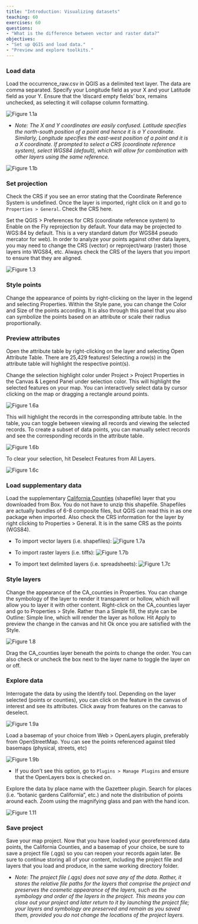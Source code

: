 ```yaml
---
title: "Introduction: Visualizing datasets"
teaching: 60
exercises: 60
questions:
- "What is the difference between vector and raster data?"
objectives:
- "Set up QGIS and load data."
- "Preview and explore toolkits."
---
```

### Load data
Load the occurrence_raw.csv in QGIS as a delimited text layer. 
The data are comma separated. Specify your Longitude field as your X and your Latitude field as your Y. Ensure that the ‘discard empty fields’ box, remains unchecked, as selecting it will collapse column formatting.

![Figure 1.1a](/fig/1.1a.png?raw=true?raw=true)

* <i>Note: The X and Y coordinates are easily confused. Latitude specifies the north-south position of a point and hence it is a Y coordinate. Similarly, Longitude specifies the east-west position of a point and it is a X coordinate. If prompted to select a CRS (coordinate reference system), select WGS84 (default), which will allow for combination with other layers using the same reference.</i>

![Figure 1.1b](/fig/1.1b.png?raw=true)

### Set projection
Check the CRS if you see an error stating that the Coordinate Reference System is undefined. Once the layer is imported, right click on it and go to `Properties > General`. Check the CRS here. 

Set the QGIS > Preferences for CRS (coordinate reference system) to Enable on the Fly reprojection by default. Your data may be projected to WGS:84 by default. This is a very standard datum (for WGS84 pseudo mercator for web). In order to analyze your points against other data layers, you may need to change the CRS (vector) or reproject/warp (raster) those layers into WGS84, etc. Always check the CRS of the layers that you import to ensure that they are aligned.

![Figure 1.3](/fig/1.3.png?raw=true)

### Style points
Change the appearance of points by right-clicking on the layer in the legend and selecting Properties. Within the Style pane, you can change the Color and Size of the points according. It is also through this panel that you also can symbolize the points based on an attribute or scale their radius proportionally.

### Preview attributes
Open the attribute table by right-clicking on the layer and selecting Open Attribute Table. There are 25,429 features! Selecting a row(s) in the attribute table will highlight the respective point(s).

Change the selection highlight color under Project > Project Properties in the Canvas & Legend Panel under selection color. This will highlight the selected features on your map. You can interactively select data by cursor clicking on the map or dragging a rectangle around points.

![Figure 1.6a](/fig/1.6a.png?raw=true)

This will highlight the records in the corresponding attribute table. In the table, you can toggle between viewing all records and viewing the selected records. To create a subset of data points, you can manually select records and see the corresponding records in the attribute table. 

![Figure 1.6b](/fig/1.6b.png?raw=true)

To clear your selection, hit Deselect Features from All Layers.

![Figure 1.6c](/fig/1.6c.png?raw=true)

### Load supplementary data
Load the supplementary [California Counties](http://www.arcgis.com/home/item.html?id=2f227372477d4cddadc0cd0b002ec657) (shapefile) layer that you downloaded from Box. You do not have to unzip this shapefile. Shapefiles are actually bundles of 6-8 composite files, but QGIS can read this in as one package when imported. Also check the CRS information for the layer by right clicking to Properties > General. It is in the same CRS as the points (WGS84).

* To import vector layers (i.e. shapefiles): 
![Figure 1.7a](/fig/1.7a.png?raw=true)

* To import raster layers (i.e. tiffs):
![Figure 1.7b](/fig/1.7b.png?raw=true)

* To import text delimited layers (i.e. spreadsheets):
![Figure 1.7c](/fig/1.7c.png?raw=true)

### Style layers
Change the appearance of the CA_counties in Properties. You can change the symbology of the layer to render it transparent or hollow, which will allow you to layer it with other content. Right-click on the CA_counties layer and go to Properties > Style. Rather than a Simple fill, the style can be Outline: Simple line, which will render the layer as hollow. Hit Apply to preview the change in the canvas and hit Ok once you are satisfied with the Style.

![Figure 1.8](/fig/1.8.png?raw=true)

Drag the CA_counties layer beneath the points to change the order. You can also check or uncheck the box next to the layer name to toggle the layer on or off. 

### Explore data
Interrogate the data by using the Identify tool. Depending on the layer selected (points or counties), you can click on the feature in the canvas of interest and see its attributes. Click away from features on the canvas to deselect.

![Figure 1.9a](/fig/1.9a.png?raw=true)

Load a basemap of your choice from Web >  OpenLayers plugin, preferably from OpenStreetMap. You can see the points referenced against tiled basemaps (physical, streets, etc)

![Figure 1.9b](/fig/1.9b.png?raw=true)

* If you don’t see this option, go to `Plugins > Manage Plugins` and ensure that the OpenLayers box is checked on.

Explore the data by place name with the Gazetteer plugin. Search for places (i.e. “botanic gardens California”, etc.) and note the distribution of points around each. Zoom using the magnifying glass and pan with the hand icon.

![Figure 1.11](/fig/1.11.png?raw=true)

### Save project
Save your map project. Now that you have loaded your georeferenced data points, the California Counties, and a basemap of your choice, be sure to save a project file (.qgs) so you can reopen your records again later. Be sure to continue storing all of your content, including the project file and layers that you load and produce, in the same working directory folder. 

* <i>Note: The project file (.qgs) does not save any of the data. Rather, it stores the relative file paths for the layers that comprise the project and preserves the cosmetic appearance of the layers, such as the symbology and order of the layers in the project. This means you can close out your project and later return to it by launching the project file; your layers and symbology are preserved and remain as you saved them, provided you do not change the locations of the project layers.</i>